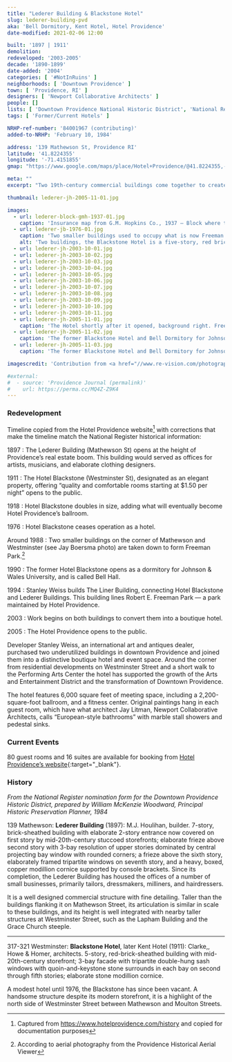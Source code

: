 ```yaml
---
title: "Lederer Building & Blackstone Hotel"
slug: lederer-building-pvd
aka: 'Bell Dormitory, Kent Hotel, Hotel Providence'
date-modified: 2021-02-06 12:00

built: '1897 | 1911'
demolition: 
redeveloped: '2003-2005'
decade: '1890-1899'
date-added: '2004'
categories: [ '#NotInRuins' ]
neighborhoods: [ 'Downtown Providence' ]
town: [ 'Providence, RI' ]
designers: [ 'Newport Collaborative Architects' ]
people: []
lists: [ 'Downtown Providence National Historic District', 'National Register of Historic Places' ]
tags: [ 'Former/Current Hotels' ]

NRHP-ref-number: '84001967 (contributing)'
added-to-NRHP: 'February 10, 1984'

address: '139 Mathewson St, Providence RI'
latitude: '41.8224355'
longitude: '-71.4151855'
gmap: "https://www.google.com/maps/place/Hotel+Providence/@41.8224355,-71.4151855,18z/data=!3m1!4b1!4m8!3m7!1s0x89e44513a782eae1:0x42c0f23fa00408e1!5m2!4m1!1i2!8m2!3d41.8224335!4d-71.4140912"

meta: ""
excerpt: "Two 19th-century commercial buildings come together to create a unique hotel with historic character"

thumbnail: lederer-jh-2005-11-01.jpg

images:
  - url: lederer-block-gmh-1937-01.jpg
    caption: 'Insurance map from G.M. Hopkins Co., 1937 — Block where the Lederer and Blackstone buildings (here as “Hotel Berhshire”) are located are highlighted'
  - url: lederer-jb-1976-01.jpg
    caption: 'Two smaller buildings used to occupy what is now Freeman Park — notice the Lederer Building in the top right. Photo by Jay Boersma, 1976.'
    alt: 'Two buildings, the Blackstone Hotel is a five-story, red brick clad buiding three bays wide with highly decorative window trim, large ornamental brackets along the roofline, and elaborate cornice. The Lederer building is seven stories faced in yellow brick with brown sandstone trimwork, a cast-iron first-to-second floor storefront entrance, topped with three levels of steel-trimmed bay windows rising above it. '
  - url: lederer-jh-2003-10-01.jpg
  - url: lederer-jh-2003-10-02.jpg
  - url: lederer-jh-2003-10-03.jpg
  - url: lederer-jh-2003-10-04.jpg
  - url: lederer-jh-2003-10-05.jpg
  - url: lederer-jh-2003-10-06.jpg
  - url: lederer-jh-2003-10-07.jpg
  - url: lederer-jh-2003-10-08.jpg
  - url: lederer-jh-2003-10-09.jpg
  - url: lederer-jh-2003-10-10.jpg
  - url: lederer-jh-2003-10-11.jpg
  - url: lederer-jh-2005-11-01.jpg
    caption: 'The Hotel shortly after it opened, background right. Freeman Park is in the left foreground, corner of Mathrewson and Westminster.'
  - url: lederer-jh-2005-11-02.jpg
    caption: 'The former Blackstone Hotel and Bell Dormitory for Johnson and Wales, Westminster Street'
  - url: lederer-jh-2005-11-03.jpg
    caption: 'The former Blackstone Hotel and Bell Dormitory for Johnson and Wales, Westminster Street'

imagescredit: 'Contribution from <a href="//www.re-vision.com/photography/providence/" target="_blank">Jay Boersma’s student collection</a>'

#external:
#  - source: 'Providence Journal (permalink)'
#    url: https://perma.cc/MQ4Z-Z9K4
---
```


### Redevelopment

Timeline copied from the Hotel Providence website[^1] with corrections that make the timeline match the National Register historical information:

[^1]: Captured from https://www.hotelprovidence.com/history and copied for documentation purposes

1897
: The Lederer Building (Mathewson St) opens at the height of Providence’s real estate boom. This building would served as offices for artists, musicians, and elaborate clothing designers.

1911
: The Hotel Blackstone (Westminster St), designated as an elegant property, offering “quality and comfortable rooms starting at $1.50 per night” opens to the public.

1918
: Hotel Blackstone doubles in size, adding what will eventually become Hotel Providence’s ballroom. 

1976
: Hotel Blackstone ceases operation as a hotel.

Around 1988
: Two smaller buildings on the corner of Mathewson and Westminster (see Jay Boersma photo) are taken down to form Freeman Park.[^2]

1990
: The former Hotel Blackstone opens as a dormitory for Johnson & Wales University, and is called Bell Hall.

1994
: Stanley Weiss builds The Liner Building, connecting Hotel Blackstone and Lederer Buildings. This building lines Robert E. Freeman Park — a park maintained by Hotel Providence.

2003
: Work begins on both buildings to convert them into a boutique hotel.

2005
: The Hotel Providence opens to the public.

[^2]: According to aerial photography from the Providence Historical Aerial Viewer


Developer Stanley Weiss, an international art and antiques dealer, purchased two underutilized buildings in downtown Providence and joined them into a distinctive boutique hotel and event space. Around the corner from residential developments on Westminster Street and a short walk to the Performing Arts Center the hotel has supported the growth of the Arts and Entertainment District and the transformation of Downtown Providence. 

The hotel features 6,000 square feet of meeting space, including a 2,200-square-foot ballroom, and a fitness center. Original paintings hang in each guest room, which have what architect Jay Litman, Newport Collaborative Architects, calls “European-style bathrooms” with marble stall showers and pedestal sinks. 


### Current Events

80 guest rooms and 16 suites are available for booking from [Hotel Providence’s website](//www.hotelprovidence.com){:target="_blank"}. 


### History

_From the National Register nomination form for the Downtown Providence Historic District, prepared by William McKenzie Woodward, Principal Historic Preservation Planner, 1984_

139 Mathewson: **Lederer Building** (1897): M.J. Houlihan, builder. 7-story, brick-sheathed building with elaborate 2-story entrance now covered on first story by mid-20th-century stuccoed storefronts; elaborate frieze above second story with 3-bay resolution of upper stories dominated by central projecting bay window with rounded corners; a frieze above the sixth story, elaborately framed tripartite windows on seventh story, and a heavy, boxed, copper modillion cornice supported by console brackets. Since its completion, the Lederer Building has housed the offices of a number of small businesses, primarily tailors, dressmakers, milliners, and hairdressers.

It is a well designed commercial structure with fine detailing. Taller than the buildings flanking it on Mathewson Street, its articulation is similar in scale to these buildings, and its height
is well integrated with nearby taller structures at Westminster Street, such as the Lapham Building and the Grace Church steeple.

***

317-321 Westminster: **Blackstone Hotel**, later Kent Hotel (1911): Clarke,, Howe & Homer, architects. 5-story, red-brick-sheathed building with mid-20th-century storefront; 3-bay facade with tripartite double-hung sash windows with quoin-and-keystone stone surrounds in each bay on second through fifth stories; elaborate stone modillion cornice. 

A modest hotel until 1976, the Blackstone has since been vacant. A handsome structure despite its modern storefront, it is a highlight of the north side of Westminster Street between Mathewson and Moulton Streets.
